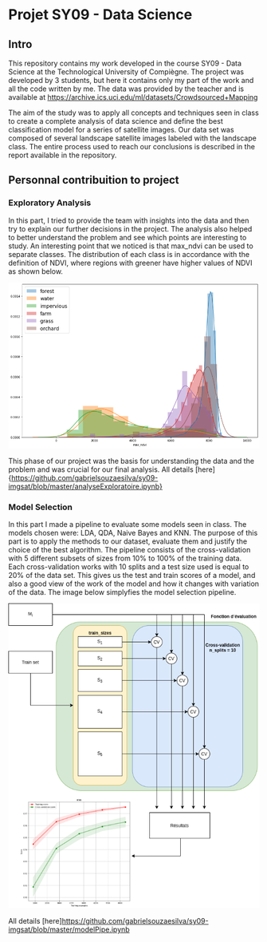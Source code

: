 # Projet SY09 - Data Science

## Intro
This repository contains my work developed in the course SY09 - Data Science at the Technological University of Compiègne. The project was developed by 3 students, but here it contains only my part of the work and all the code written by me. The data was provided by the teacher and is available at https://archive.ics.uci.edu/ml/datasets/Crowdsourced+Mapping

The aim of the study was to apply all concepts and techniques seen in class to create a complete analysis of data science and define the best classification model for a series of satellite images. Our data set was composed of several landscape satellite images labeled with the landscape class. The entire process used to reach our conclusions is described in the report available in the repository.

## Personnal contribuition to project
### Exploratory Analysis
In this part, I tried to provide the team with insights into the data and then try to explain our further decisions in the project. The analysis also helped to better understand the problem and see which points are interesting to study. An interesting point that we noticed is that max_ndvi can be used to separate classes. The distribution of each class is in accordance with the definition of NDVI, where regions with greener have higher values of NDVI as shown below.

<img src="https://github.com/gabrielsouzaesilva/sy09-imgsat/blob/master/imgs/max_ndvi_dist.png">

This phase of our project was the basis for understanding the data and the problem and was crucial for our final analysis. All details [here]{https://github.com/gabrielsouzaesilva/sy09-imgsat/blob/master/analyseExploratoire.ipynb}

### Model Selection
In this part I made a pipeline to evaluate some models seen in class. The models chosen were: LDA, QDA, Naive Bayes and KNN. The purpose of this part is to apply the methods to our dataset, evaluate them and justify the choice of the best algorithm. The pipeline consists of the cross-validation with 5 different subsets of sizes from 10% to 100% of the training data. Each cross-validation works with 10 splits and a test size used is equal to 20% of the data set. This gives us the test and train scores of a model, and also a good view of the work of the model and how it changes with variation of the data. The image below simplyfies the model selection pipeline.

<img src="https://github.com/gabrielsouzaesilva/sy09-imgsat/blob/master/imgs/modelEval.png">

All details [here]https://github.com/gabrielsouzaesilva/sy09-imgsat/blob/master/modelPipe.ipynb
